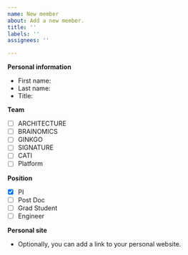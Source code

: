 ```yaml
---
name: New member
about: Add a new member.
title: ''
labels: ''
assignees: ''

---
```


**Personal information**
- First name:
- Last name:
- Title:

**Team**
- [ ] ARCHITECTURE
- [ ] BRAINOMICS
- [ ] GINKGO
- [ ] SIGNATURE
- [ ] CATI
- [ ] Platform

**Position**
- [X] PI
- [ ] Post Doc
- [ ] Grad Student
- [ ] Engineer

**Personal site**
- Optionally, you can add a link to your personal website.
